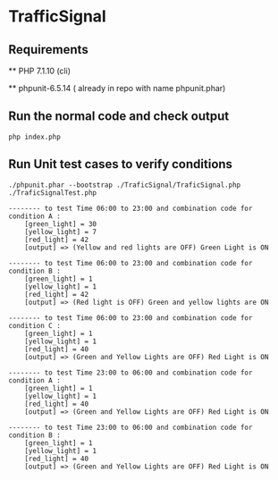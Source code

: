# TrafficSignal

## Requirements
** PHP 7.1.10 (cli) 

** phpunit-6.5.14 ( already in repo with name phpunit.phar)

## Run the normal code and check output
```
php index.php
```
## Run Unit test cases to verify conditions
```
./phpunit.phar --bootstrap ./TraficSignal/TraficSignal.php ./TraficSignalTest.php
 
-------- to test Time 06:00 to 23:00 and combination code for condition A :
    [green_light] = 30
    [yellow_light] = 7
    [red_light] = 42
    [output] => (Yellow and red lights are OFF) Green Light is ON

-------- to test Time 06:00 to 23:00 and combination code for condition B :
    [green_light] = 1
    [yellow_light] = 1
    [red_light] = 42
    [output] => (Red light is OFF) Green and yellow lights are ON

-------- to test Time 06:00 to 23:00 and combination code for condition C :
    [green_light] = 1
    [yellow_light] = 1
    [red_light] = 40
    [output] => (Green and Yellow Lights are OFF) Red Light is ON

-------- to test Time 23:00 to 06:00 and combination code for condition A :
    [green_light] = 1
    [yellow_light] = 1
    [red_light] = 40
    [output] => (Green and Yellow Lights are OFF) Red Light is ON

-------- to test Time 23:00 to 06:00 and combination code for condition B :
    [green_light] = 1
    [yellow_light] = 1
    [red_light] = 40
    [output] => (Green and Yellow Lights are OFF) Red Light is ON

```
